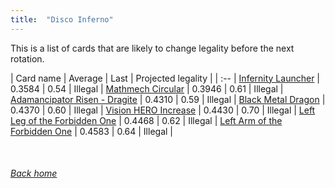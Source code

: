 ```yaml
---
title:  "Disco Inferno"
---
```


This is a list of cards that are likely to change legality before the next rotation.

| Card name | Average | Last | Projected legality |
| :-- |
[Infernity Launcher](https://db.ygoprodeck.com/card/?search=Infernity%20Launcher) | 0.3584 | 0.54 | Illegal |
[Mathmech Circular](https://db.ygoprodeck.com/card/?search=Mathmech%20Circular) | 0.3946 | 0.61 | Illegal |
[Adamancipator Risen - Dragite](https://db.ygoprodeck.com/card/?search=Adamancipator%20Risen%20-%20Dragite) | 0.4310 | 0.59 | Illegal |
[Black Metal Dragon](https://db.ygoprodeck.com/card/?search=Black%20Metal%20Dragon) | 0.4370 | 0.60 | Illegal |
[Vision HERO Increase](https://db.ygoprodeck.com/card/?search=Vision%20HERO%20Increase) | 0.4430 | 0.70 | Illegal |
[Left Leg of the Forbidden One](https://db.ygoprodeck.com/card/?search=Left%20Leg%20of%20the%20Forbidden%20One) | 0.4468 | 0.62 | Illegal |
[Left Arm of the Forbidden One](https://db.ygoprodeck.com/card/?search=Left%20Arm%20of%20the%20Forbidden%20One) | 0.4583 | 0.64 | Illegal |

<br>

###### [Back home](index)